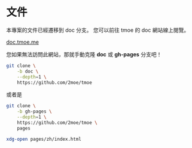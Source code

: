 # 文件

本專案的文件已經遷移到 doc 分支。
您可以前往 tmoe 的 doc 網站線上閱覽。

[doc.tmoe.me](https://doc.tmoe.me)

您如果無法訪問此網站，那就手動克隆 **doc** 或 **gh-pages** 分支吧！

```sh
git clone \
    -b doc \
    --depth=1 \
    https://github.com/2moe/tmoe
```

或者是

```sh
git clone \
    -b gh-pages \
    --depth=1 \
    https://github.com/2moe/tmoe \
    pages

xdg-open pages/zh/index.html
```
